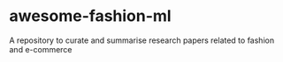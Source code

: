 # awesome-fashion-ml
A repository to curate and summarise research papers related to fashion and e-commerce
